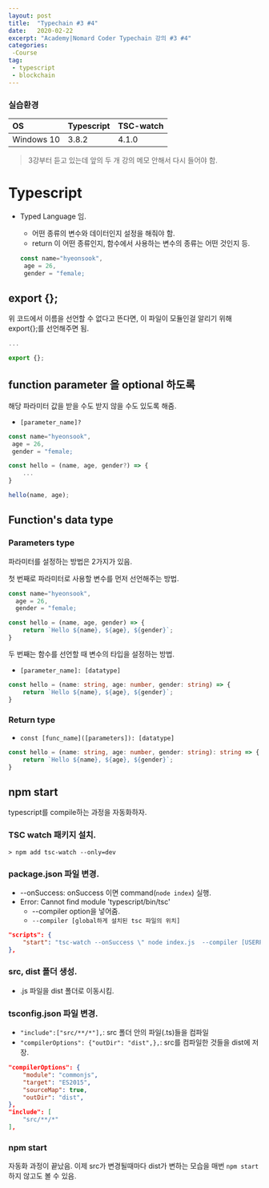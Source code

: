 ```yaml
---
layout: post
title:  "Typechain #3 #4"
date:   2020-02-22
excerpt: "Academy|Nomard Coder Typechain 강의 #3 #4"
categories: 
 -Course
tag:
 - typescript
 - blockchain
---
```


### 실습환경

|OS|Typescript|TSC-watch|
|:--|:--|:--|
|Windows 10|3.8.2|4.1.0|

> 3강부터 듣고 있는데 앞의 두 개 강의 메모 안해서 다시 들어야 함.

# Typescript

* Typed Language 임.
   * 어떤 종류의 변수와 데이터인지 설정을 해줘야 함.
   * return 이 어떤 종류인지, 함수에서 사용하는 변수의 종류는 어떤 것인지 등.

   ```typescript
   const name="hyeonsook",
    age = 26,
    gender = "female;
   ```
## export {};  
위 코드에서 이름을 선언할 수 없다고 뜬다면, 이 파일이 모듈인걸 알리기 위해 export{};를 선언해주면 됨.
 ```typescript
 ...

export {};
```

## function parameter 을 optional 하도록
해당 파라미터 값을 받을 수도 받지 않을 수도 있도록 해줌.
   * `[parameter_name]?`
 ```typescript
 const name="hyeonsook",
  age = 26,
  gender = "female;

 const hello = (name, age, gender?) => {
     ...
 }

hello(name, age);
```

## Function's data type

### Parameters type

파라미터를 설정하는 방법은 2가지가 있음.

첫 번째로 파라미터로 사용할 변수를 먼저 선언해주는 방법.
```typescript
const name="hyeonsook",
  age = 26,
  gender = "female;

const hello = (name, age, gender) => {
    return `Hello ${name}, ${age}, ${gender}`;
}
```

두 번째는 함수를 선언할 때 변수의 타입을 설정하는 방법.  
   * `[parameter_name]: [datatype]`
```typescript
const hello = (name: string, age: number, gender: string) => {
    return `Hello ${name}, ${age}, ${gender}`;
}
```

### Return type

   * `const [func_name]([parameters]): [datatype]`

```typescript
const hello = (name: string, age: number, gender: string): string => {
    return `Hello ${name}, ${age}, ${gender}`;
}
```

## npm start

typescript를 compile하는 과정을 자동화하자.


### TSC watch 패키지 설치.

```linux
> npm add tsc-watch --only=dev

```

### package.json 파일 변경.

  * --onSuccess: onSuccess 이면 command(`node index`) 실행.
  * Error: Cannot find module 'typescript/bin/tsc'  
    * --compiler option을 넣어줌.
    * `--compiler [global하게 설치된 tsc 파일의 위치]`

```json
"scripts": {
    "start": "tsc-watch --onSuccess \" node index.js  --compiler [USERPROFILE]\\AppData\\Roaming\\npm\\tsc"
},

```

### src, dist 폴더 생성.

   * .js 파일을 dist 폴더로 이동시킴.

### tsconfig.json 파일 변경.

   * `"include":["src/**/*"],`: src 폴더 안의 파일(.ts)들을 컴파일
   * `"compilerOptions": {"outDir": "dist",},`: src를 컴파일한 것들을 dist에 저장.

```json
"compilerOptions": {
    "module": "commonjs",
    "target": "ES2015",
    "sourceMap": true,
    "outDir": "dist",
},
"include": [
    "src/**/*"
],

```

### npm start

자동화 과정이 끝났음. 이제 src가 변경될때마다 dist가 변하는 모습을 매번 `npm start`하지 않고도 볼 수 있음.